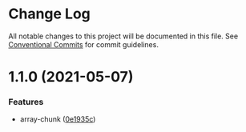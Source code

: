 # Change Log

All notable changes to this project will be documented in this file.
See [Conventional Commits](https://conventionalcommits.org) for commit guidelines.

# 1.1.0 (2021-05-07)


### Features

* array-chunk ([0e1935c](http://github.com/oadpoaw/oadpoaw/packages/commit/0e1935c615c89d525468a363bf1fe3331772cb9d))
